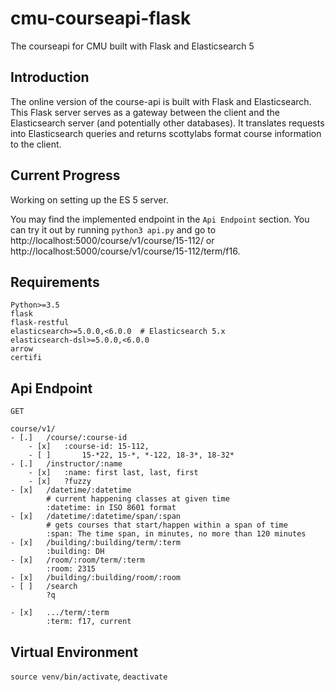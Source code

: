 # cmu-courseapi-flask
The courseapi for CMU built with Flask and Elasticsearch 5

## Introduction

The online version of the course-api is built with Flask and Elasticsearch. This Flask server serves as a gateway between the client and the Elasticsearch server (and potentially other databases). It translates requests into Elasticsearch queries and returns scottylabs format course information to the client.

## Current Progress

Working on setting up the ES 5 server.

You may find the implemented endpoint in the `Api Endpoint` section. You can try it out by running `python3 api.py` and go to http://localhost:5000/course/v1/course/15-112/ or http://localhost:5000/course/v1/course/15-112/term/f16.

## Requirements

```
Python>=3.5
flask
flask-restful
elasticsearch>=5.0.0,<6.0.0  # Elasticsearch 5.x
elasticsearch-dsl>=5.0.0,<6.0.0
arrow
certifi
```

## Api Endpoint

```
GET

course/v1/
- [.]	/course/:course-id
	- [x]	:course-id: 15-112,
	- [ ]		15-*22, 15-*, *-122, 18-3*, 18-32*
- [.]	/instructor/:name
	- [x]	:name: first last, last, first
	- [x]	?fuzzy
- [x]	/datetime/:datetime
		# current happening classes at given time
		:datetime: in ISO 8601 format
- [x]	/datetime/:datetime/span/:span
		# gets courses that start/happen within a span of time
		:span: The time span, in minutes, no more than 120 minutes
- [x]	/building/:building/term/:term
		:building: DH
- [x]	/room/:room/term/:term
		:room: 2315
- [x]	/building/:building/room/:room
- [ ]	/search
		?q

- [x]	.../term/:term
		:term: f17, current
```

## Virtual Environment

`source venv/bin/activate`, `deactivate`
